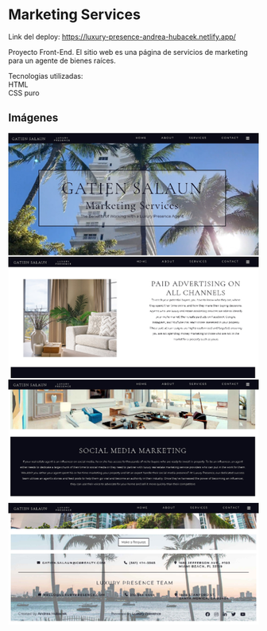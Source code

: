 
# Marketing Services


Link del deploy: 
https://luxury-presence-andrea-hubacek.netlify.app/

Proyecto Front-End.
El sitio web es una página de servicios de marketing para un agente de bienes raíces.

Tecnologias utilizadas:
<br>
HTML
<br>
CSS puro
<br>

## Imágenes

![Home](/images/home.jpeg)
![Content](/images/adversiting.jpeg)
![Content](/images/social.jpeg)
![Footer](/images/footer.jpeg)